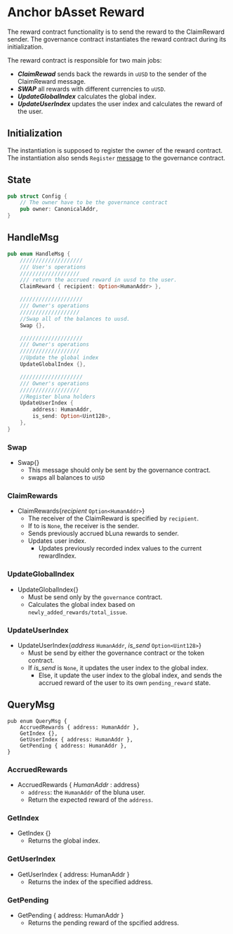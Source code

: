 # Anchor bAsset Reward <!-- omit in toc -->

The reward contract functionality is to send the reward to the ClaimReward sender. 
The governance contract instantiates the reward contract during its initialization. 

The reward contract is responsible for two main jobs:

- **_ClaimRewad_** sends back the rewards in `uUSD` to the sender of the ClaimReward message.
- **_SWAP_** all rewards with different currencies to `uUSD`.
- **_UpdateGlobalIndex_** calculates the global index.
- **_UpdateUserIndex_** updates the user index and calculates the reward of the user.


## Initialization


The instantiation is supposed to register the owner of the reward contract. The instantiation also sends `Register` [message](https://github.com/Anchor-Protocol/anchor-bAsset-contracts/tree/master/contracts/anchor_basset_gov#RegisterSubContracts) to the governance contract. 

## State
 ``` rust
 pub struct Config {
     // The owner have to be the governance contract
     pub owner: CanonicalAddr,
 }
```

## HandleMsg
```rust
pub enum HandleMsg {
    ////////////////////
    /// User's operations
    ///////////////////
    /// return the accrued reward in uusd to the user.
    ClaimReward { recipient: Option<HumanAddr> },

    ////////////////////
    /// Owner's operations
    ///////////////////
    //Swap all of the balances to uusd.
    Swap {},

    ////////////////////
    /// Owner's operations
    ///////////////////
    //Update the global index
    UpdateGlobalIndex {},

    ////////////////////
    /// Owner's operations
    ///////////////////
    //Register bluna holders
    UpdateUserIndex {
        address: HumanAddr,
        is_send: Option<Uint128>,
    },
}
```

### Swap 
- Swap{}
    * This message should only be sent by the governance contract.
    * swaps all balances to `uUSD`

### ClaimRewards
* ClaimRewards{*recipient* `Option<HumanAddr>`}
    * The receiver of the ClaimReward is specified by `recipient`.
    * If to is `None`, the receiver is the sender.
    * Sends previously accrued bLuna rewards to sender.
    * Updates user index.
        * Updates previously recorded index values to the current rewardIndex.

### UpdateGlobalIndex
* UpdateGlobalIndex{}
   * Must be send only by the `governance` contract.
   * Calculates the global index based on `newly_added_rewards/total_issue`.
   
### UpdateUserIndex
* UpdateUserIndex{*address* `HumanAddr`, *is_send* `Option<Uint128>`}
   * Must be send by either the governance contract or the token contract.
   * If *is_send* is `None`, it updates the user index to the global index.
        * Else, it update the user index to the global index, and sends the accrued reward of the user to its own `pending_reward` state.
        
## QueryMsg
```
pub enum QueryMsg {
    AccruedRewards { address: HumanAddr },
    GetIndex {},
    GetUserIndex { address: HumanAddr },
    GetPending { address: HumanAddr },
}
```

### AccruedRewards
* AccruedRewards { *HumanAddr* : address}
     * `address`: the `HumanAddr` of the bluna user.
     * Return the expected reward of the `address`.

###  GetIndex
*  GetIndex {}
    * Returns the global index.
    
### GetUserIndex
* GetUserIndex { address: HumanAddr }
    * Returns the index of the specified address.
    
### GetPending
*  GetPending { address: HumanAddr }
    * Returns the pending reward of the spcified address.
